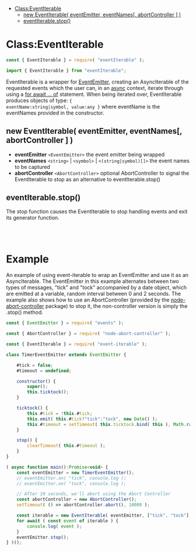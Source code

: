 - [Class:EventIterable](#classeventiterable)
  - [new EventIterable( eventEmitter, eventNames[, abortController ] )](#new-eventiterable-eventemitter-eventnames-abortcontroller)
  - [eventIterable.stop()](#eventiterablestop)

# Class:EventIterable

```javascript
const { EventIterable } = require( "eventIterable" );
```
```javascript
import { EventIterable } from "eventIterable";
```

EventIterable is a wrapper for [EventEmitter](https://nodejs.org/api/events.html#class-eventemitter), creating an AsyncIterable of the requested events which the user can, in an [async](https://developer.mozilla.org/en-US/docs/Web/JavaScript/Reference/Statements/async_function) context, iterate through using a [for await ... of](https://developer.mozilla.org/en-US/docs/Web/JavaScript/Reference/Statements/for-await...of) statement.  When being iterated over, EventIterable produces objects of type: <code language="typescript">{ eventName:string|symbol, value:any }</code> where eventName is the eventNames provided in the constructor.

## new EventIterable( eventEmitter, eventNames[, abortController ] )
- **eventEmitter** <code>&lt;EventEmitter&gt;</code> the event emitter being wrapped
- **eventNames** <code>&lt;string&gt;</code> | <code>&lt;symbol&gt;</code> | <code>&lt;(string|symbol)[]&gt;</code> the event names to be captured
- **abortController** <code>&lt;AbortController&gt;</code> optional AbortController to signal the EventIterable to stop as an alternative to eventIterable.stop()


## eventIterable.stop()
The stop function causes the EventIterable to stop handling events and exit its generator function.

<br />
<br />

# Example

An example of using event-iterable to wrap an EventEmitter and use it as an AsyncIterable.  The EventEmitter in this example alternates between two types of messages, "tick" and "tock" accompanied by a date object, which are emitted at a variable, random interval between 0 and 2 seconds.  The example also shows how to use an AbortController (provided by the [node-abort-controller](https://www.npmjs.com/package/node-abort-controller) package) to stop it, the non-controller version is simply the .stop() method.

```javascript
const { EventEmitter } = require( "events" );

const { AbortController } = require( "node-abort-controller" );

const { EventIterable } = require( "event-iterable" );

class TimerEventEmitter extends EventEmitter {

    #tick = false;
    #timeout = undefined;

    constructor() {
        super();
        this.ticktock();
    }

    ticktock() {
        this.#tick = !this.#tick;
        this.emit( this.#tick?"tick":"tock", new Date() );
        this.#timeout = setTimeout( this.ticktock.bind( this ), Math.random()*2000 );
    }

    stop() {
        clearTimeout( this.#timeout );
    }
}

( async function main():Promise<void> {
    const eventEmitter = new TimerEventEmitter();
    // eventEmitter.on( "tick", console.log );
    // eventEmitter.on( "tock", console.log );

    // After 10 seconds, we'll abort using the Abort Controller
    const abortController = new AbortController();
    setTimeout( () => abortController.abort(), 10000 );

    const iterable = new EventIterable( eventEmitter, ["tick", "tock"], abortController.signal );
    for await ( const event of iterable ) {
        console.log( event );
    }
    eventEmitter.stop();
} )();
```